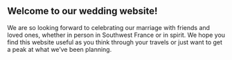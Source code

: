 <h2>Welcome to our wedding website!</h2>
<p>
We are so looking forward to celebrating our marriage with friends and loved ones, whether in person in Southwest France or in spirit. We hope you find this website useful as you think through your travels or just want to get a peak at what we’ve been planning.
</p>

